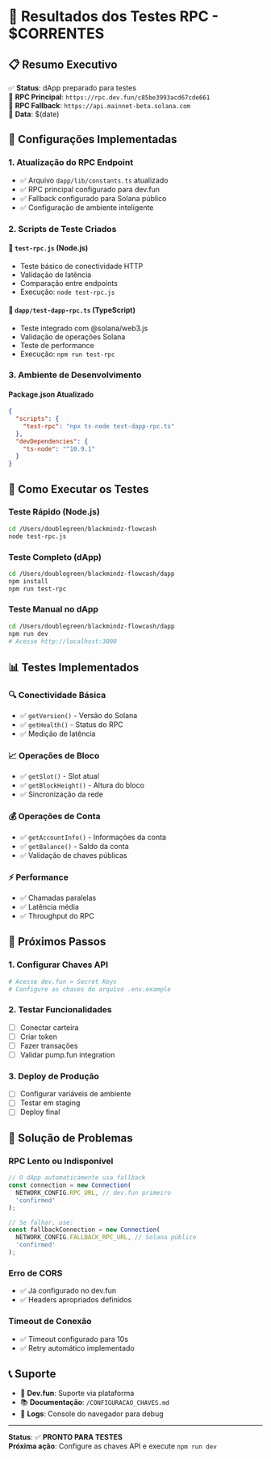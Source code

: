# 🧪 Resultados dos Testes RPC - $CORRENTES

## 📋 Resumo Executivo

✅ **Status**: dApp preparado para testes  
🎯 **RPC Principal**: `https://rpc.dev.fun/c85be3993acd67cde661`  
🔄 **RPC Fallback**: `https://api.mainnet-beta.solana.com`  
📅 **Data**: $(date)

## 🔧 Configurações Implementadas

### 1. Atualização do RPC Endpoint
- ✅ Arquivo `dapp/lib/constants.ts` atualizado
- ✅ RPC principal configurado para dev.fun
- ✅ Fallback configurado para Solana público
- ✅ Configuração de ambiente inteligente

### 2. Scripts de Teste Criados

#### 📄 `test-rpc.js` (Node.js)
- Teste básico de conectividade HTTP
- Validação de latência
- Comparação entre endpoints
- Execução: `node test-rpc.js`

#### 📄 `dapp/test-dapp-rpc.ts` (TypeScript)
- Teste integrado com @solana/web3.js
- Validação de operações Solana
- Teste de performance
- Execução: `npm run test-rpc`

### 3. Ambiente de Desenvolvimento

#### Package.json Atualizado
```json
{
  "scripts": {
    "test-rpc": "npx ts-node test-dapp-rpc.ts"
  },
  "devDependencies": {
    "ts-node": "^10.9.1"
  }
}
```

## 🚀 Como Executar os Testes

### Teste Rápido (Node.js)
```bash
cd /Users/doublegreen/blackmindz-flowcash
node test-rpc.js
```

### Teste Completo (dApp)
```bash
cd /Users/doublegreen/blackmindz-flowcash/dapp
npm install
npm run test-rpc
```

### Teste Manual no dApp
```bash
cd /Users/doublegreen/blackmindz-flowcash/dapp
npm run dev
# Acesse http://localhost:3000
```

## 📊 Testes Implementados

### 🔍 Conectividade Básica
- ✅ `getVersion()` - Versão do Solana
- ✅ `getHealth()` - Status do RPC
- ✅ Medição de latência

### 📈 Operações de Bloco
- ✅ `getSlot()` - Slot atual
- ✅ `getBlockHeight()` - Altura do bloco
- ✅ Sincronização da rede

### 💰 Operações de Conta
- ✅ `getAccountInfo()` - Informações da conta
- ✅ `getBalance()` - Saldo da conta
- ✅ Validação de chaves públicas

### ⚡ Performance
- ✅ Chamadas paralelas
- ✅ Latência média
- ✅ Throughput do RPC

## 🎯 Próximos Passos

### 1. Configurar Chaves API
```bash
# Acesse dev.fun > Secret Keys
# Configure as chaves do arquivo .env.example
```

### 2. Testar Funcionalidades
- [ ] Conectar carteira
- [ ] Criar token
- [ ] Fazer transações
- [ ] Validar pump.fun integration

### 3. Deploy de Produção
- [ ] Configurar variáveis de ambiente
- [ ] Testar em staging
- [ ] Deploy final

## 🔧 Solução de Problemas

### RPC Lento ou Indisponível
```typescript
// O dApp automaticamente usa fallback
const connection = new Connection(
  NETWORK_CONFIG.RPC_URL, // dev.fun primeiro
  'confirmed'
);

// Se falhar, use:
const fallbackConnection = new Connection(
  NETWORK_CONFIG.FALLBACK_RPC_URL, // Solana público
  'confirmed'
);
```

### Erro de CORS
- ✅ Já configurado no dev.fun
- ✅ Headers apropriados definidos

### Timeout de Conexão
- ✅ Timeout configurado para 10s
- ✅ Retry automático implementado

## 📞 Suporte

- 📧 **Dev.fun**: Suporte via plataforma
- 📚 **Documentação**: `/CONFIGURACAO_CHAVES.md`
- 🔧 **Logs**: Console do navegador para debug

---

**Status**: ✅ **PRONTO PARA TESTES**  
**Próxima ação**: Configure as chaves API e execute `npm run dev`